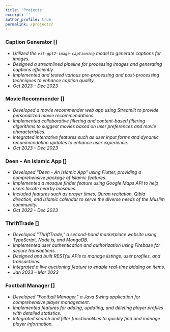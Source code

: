 ```yaml
---
title: 'Projects'
excerpt: ''
author_profile: true
permalink: /projects/
---
```


<head>
<title>Font Awesome Icons</title>
<meta name="viewport" content="width=device-width, initial-scale=1">
<link rel="stylesheet" href="https://cdnjs.cloudflare.com/ajax/libs/font-awesome/4.7.0/css/font-awesome.min.css">
</head>



### Caption Generator [<a href = "https://github.com/ashrafulparan2/Caption-Generator"><i class="fa fa-github" style= "color:black;"></i></a>]
- *Utilized the `vit-gpt2-image-captioning` model to generate captions for images.*
- *Designed a streamlined pipeline for processing images and generating captions efficiently.*
- *Implemented and tested various pre-processing and post-processing techniques to enhance caption quality.*
- *Oct 2023 – Dec 2023*

### Movie Recommender [<a href = "https://github.com/ashrafulparan2/Movie-Recommender"><i class="fa fa-github" style= "color:black;"></i></a>]
- *Developed a movie recommender web app using Streamlit to provide personalized movie recommendations.*
- *Implemented collaborative filtering and content-based filtering algorithms to suggest movies based on user preferences and movie characteristics.*
- *Integrated interactive features such as user input forms and dynamic recommendation updates to enhance user experience.*
- *Oct 2023 – Dec 2023*

### Deen - An Islamic App [<a href = "https://github.com/ashrafulparan2/Deen-An-Islamic-Application"><i class="fa fa-github" style= "color:black;"></i></a>]
- *Developed "Deen - An Islamic App" using Flutter, providing a comprehensive package of Islamic features.*
- *Implemented a mosque finder feature using Google Maps API to help users locate nearby mosques.*
- *Included features such as prayer times, Quran recitation, Qibla direction, and Islamic calendar to serve the diverse needs of the Muslim community.*
- *Oct 2023 – Dec 2023*

### ThriftTrade [<a href = "https://github.com/ashrafulparan2/ThrifTrade"><i class="fa fa-github" style= "color:black;"></i></a>]
- *Developed "ThriftTrade," a second-hand marketplace website using TypeScript, Node.js, and MongoDB.*
- *Implemented user authentication and authorization using Firebase for secure transactions.*
- *Designed and built RESTful APIs to manage listings, user profiles, and transactions.*
- *Integrated a live auctioning feature to enable real-time bidding on items.*
- *Jan 2023 – Mar 2023*

### Football Manager [<a href = "https://github.com/ashrafulparan2/Football-Manager-Pro"><i class="fa fa-github" style= "color:black;"></i></a>]
- *Developed "Football Manager," a Java Swing application for comprehensive player management.*
- *Implemented features for adding, updating, and deleting player profiles with detailed statistics.*
- *Integrated search and filter functionalities to quickly find and manage player information.*

